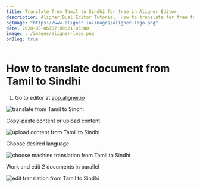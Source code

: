 ```yaml
---
title: Translate from Tamil to Sindhi for free in Aligner Editor
description: Aligner Dual Editor Tutorial. How to translate for free from Tamil to Sindhi. Aligner is multilingual document management platform. 
ogImage: "https://www.aligner.io/images/aligner-logo.png"
date: 2020-05-06T07:09:21+03:00
image: ../images/aligner-logo.png
onBlog: true
---
```


# How to translate document from Tamil to Sindhi

1. Go to editor at [app.aligner.io](https://app.aligner.io "Aligner App web page")

![translate from Tamil to Sindhi](../aligner-blank-editor.png "translate from Tamil to Sindhi")

Copy-paste content or upload content

![upload content from Tamil to Sindhi](../aligner-uploaded-document.png "upload content from Tamil to Sindhi")

Choose desired language

![choose machine translation from Tamil to Sindhi](../aligner-language-dropdown.png "choose machine translation from Tamil to Sindhi")

Work and edit 2 documents in parallel

![edit translation from Tamil to Sindhi](../aligner-double-sitded-editor.png "edit translation from Tamil to Sindhi")


